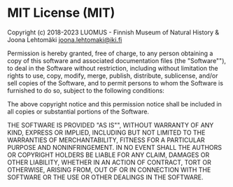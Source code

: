 # MIT License (MIT)

Copyright (c) 2018-2023 LUOMUS - Finnish Museum of Natural History & Joona Lehtomäki <joona.lehtomaki@iki.fi>

Permission is hereby granted, free of charge, to any person obtaining a copy of this software and associated documentation files (the "Software""), to deal in the Software without restriction, including without limitation the rights to use, copy, modify, merge, publish, distribute, sublicense, and/or sell copies of the Software, and to permit persons to whom the Software is furnished to do so, subject to the following conditions:

The above copyright notice and this permission notice shall be included in all copies or substantial portions of the Software.

THE SOFTWARE IS PROVIDED "AS IS"", WITHOUT WARRANTY OF ANY KIND, EXPRESS OR IMPLIED, INCLUDING BUT NOT LIMITED TO THE WARRANTIES OF MERCHANTABILITY, FITNESS FOR A PARTICULAR PURPOSE AND NONINFRINGEMENT. IN NO EVENT SHALL THE AUTHORS OR COPYRIGHT HOLDERS BE LIABLE FOR ANY CLAIM, DAMAGES OR OTHER LIABILITY, WHETHER IN AN ACTION OF CONTRACT, TORT OR OTHERWISE, ARISING FROM, OUT OF OR IN CONNECTION WITH THE SOFTWARE OR THE USE OR OTHER DEALINGS IN THE SOFTWARE.
